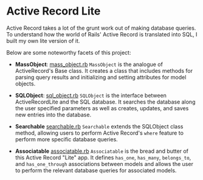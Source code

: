# Active Record Lite
Active Record takes a lot of the grunt work out of making database queries. To understand how the world of Rails' Active Record is translated into SQL, I built my own lite version of it.

Below are some noteworthy facets of this project:

* **MassObject**: [mass_object.rb](https://github.com/rrzein/ActiveRecordLite/blob/master/lib/active_record_lite/mass_object.rb)
  `MassObject` is the analogue of ActiveRecord's Base class. It creates a class that includes methods for parsing query results and initializing and setting attributes for model objects.

* **SQLObject**: [sql_object.rb](https://github.com/rrzein/ActiveRecordLite/blob/master/lib/active_record_lite/sql_object.rb)
  `SQLObject` is the interface between ActiveRecordLite and the SQL database. It searches the database along the user specified parameters as well as creates, updates, and saves new entries into the database.

* **Searchable** [searchable.rb](https://github.com/rrzein/ActiveRecordLite/blob/master/lib/active_record_lite/searchable.rb)
  `Searchable` extends the SQLObject class method, allowing users to perform Active Record's `where` feature to perform more specific database queries.

* **Associatable** [associatable.rb](https://github.com/rrzein/ActiveRecordLite/blob/master/lib/active_record_lite/associatable.rb)
  `Associatable` is the bread and butter of this Active Record "Lite" app. It defines `has_one`, `has_many`, `belongs_to`, and `has_one_through` associations between models and allows the user to perform the relevant database queries for associated models.